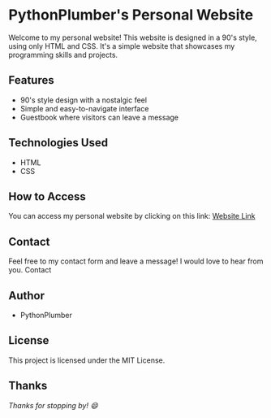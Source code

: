 # PythonPlumber's Personal Website

Welcome to my personal website! This website is designed in a 90's style, using only HTML and CSS. It's a simple website that showcases my programming skills and projects.

## Features

- 90's style design with a nostalgic feel
- Simple and easy-to-navigate interface
- Guestbook where visitors can leave a message

## Technologies Used

- HTML
- CSS

## How to Access

You can access my personal website by clicking on this link: 
<a href="pythonplumber.github.io">Website Link</a>


## Contact

Feel free to my contact form and leave a message! I would love to hear from you.
Contact

## Author

- PythonPlumber

## License

This project is licensed under the MIT License.

## Thanks

*Thanks for stopping by! 😄*
